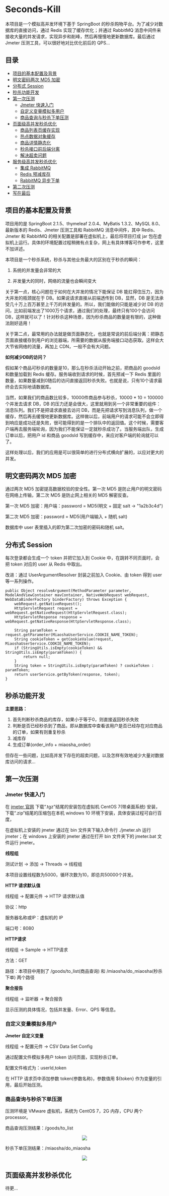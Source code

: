 # Seconds-Kill

本项目是一个模拟高并发环境下基于 SpringBoot 的秒杀购物平台。为了减少对数据库的直接访问，通过 Redis 实现了缓存优化；并通过 RabbitMQ 消息中间件来接收大量的并发请求，实现异步和削峰，然后再慢慢地更新数据库。最后通过 Jmeter 压测工具，可以很好地对比优化前后的 QPS...

## 目录

- [项目的基本配置及背景](#项目的基本配置及背景)
- [明文密码两次 MD5 加密](#明文密码两次-MD5-加密)
- [分布式 Session](#分布式-Session)
- [秒杀功能开发](#秒杀功能开发)
- [第一次压测](#第一次压测)
	- [Jmeter 快速入门](#Jmeter-快速入门)
	- [自定义变量模拟多用户](#自定义变量模拟多用户) 
	- [商品查询与秒杀下单压测](#商品查询与秒杀下单压测)
- [页面级高并发秒杀优化](#页面级高并发秒杀优化)
	- [商品列表页缓存实现](#商品列表页缓存实现) 
	- [热点数据对象缓存](#热点数据对象缓存)
	- [商品详情静态化](#商品详情静态化)
	- [秒杀接口前后端分离](#秒杀接口前后端分离)
	- [解决超卖问题](#解决超卖问题)
- [服务级高并发秒杀优化](#服务级高并发秒杀优化)
	- [集成 RabbitMQ](#集成-RabbitMQ)
	- [Redis 预减库存](#Redis-预减库存)
	- [RabbitMQ 异步下单](#RabbitMQ-异步下单)
- [第二次压测](#第二次压测)
- [写在最后](#写在最后)

## 项目的基本配置及背景

项目用的是 SpringBoot 2.1.5、thymeleaf 2.0.4、MyBatis 1.3.2、MySQL 8.0、最新版本的 Redis、Jmeter 压测工具和 RabbitMQ 消息中间件，其中 Redis、Jmeter 和 RabbitMQ 的相关配置是部署在虚拟机上，最后将项目打成 jar 包在虚拟机上运行。具体的环境配置过程稍微有点复杂，网上有具体博客可作参考，这里不加详述。

本项目是一个秒杀系统，秒杀与其他业务最大的区别在于秒杀的瞬间：

1. 系统的并发量会非常的大

2. 并发量大的同时，网络的流量也会瞬间变大

关于第一点，核心问题在于如何在大并发的情况下能保证 DB 能扛得住压力，因为大并发的瓶颈就在于 DB。如果说请求直接从前端透传到 DB，显然，DB 是无法承受几十万上百万甚至上千万的并发量的。所以，我们能做的只能是减少对 DB 的访问，比如前端发出了1000万个请求，通过我们的处理，最终只有100个会访问 DB，这样就可以了！针对秒杀这种场景，因为秒杀商品的数量是有限的，这种做法刚好适用！

关于第二点，最常用的办法就是做页面静态化，也就是常说的前后端分离：把静态页面直接缓存到用户的浏览器端，所需要的数据从服务端接口动态获取。这样会大大节省网络的流量，再加上 CDN，一般不会有大问题。

**如何减少DB的访问？**

假如某个商品可秒杀的数量是10，那么在秒杀活动开始之前，把商品的 goodsId 和数量加载到 Redis 缓存。服务端收到请求的时候，首先预减一下 Redis 里面的数量，如果数量减到0随后的访问直接返回秒杀失败。也就是说，只有10个请求最终会去实际地请数据库。

当然，如果我们的商品数比较多，10000件商品参与秒杀，10000 * 10 = 100000个并发去请求 DB，DB 的压力还是会很大，这里就用到另一个非常重要的组件：消息队列。我们不是把请求直接去访问 DB，而是先把请求写到消息队列，做一个缓存，然后再去缓慢地更新数据库。这样做以后，前端用户的请求可能不会立即得到响应是成功还是失败，很可能得到的是一个排队中的返回值。这个时候，需要客户端再去服务端轮询，因为我们不能保证一定就秒杀成功了。当服务端出队，生成订单以后，把用户 id 和商品 goodsId 写到缓存中，来应对客户端的轮询就可以了。

这样处理以后，我们的应用是可以很简单的进行分布式横向扩展的，以应对更大的并发。

## 明文密码两次 MD5 加密

通过两次 MD5 加密提高数据校验的安全性。第一次 MD5 是防止用户的明文密码在网络上传输，第二次 MD5 是防止网上相关的 MD5 解密反查。

第一次 MD5 加密：用户端：password = MD5(明文 + 固定 salt -> "1a2b3c4d")

第二次 MD5 加密：password = MD5(用户端输入 + 随机 salt)

数据库中 user 表里插入的即为第二次加密的密码和随机 salt。

## 分布式 Session

每次登录都会生成一个 token 并把它加入到 Cookie 中，在跳转不同页面时，会把 token 对应的 user 从 Redis 中取出。

改进：通过 UserArgumentResolver 封装之前加入 Cookie、由 token 得到 user 等一系列操作。

    public Object resolveArgument(MethodParameter parameter, ModelAndViewContainer mavContainer, NativeWebRequest webRequest, WebDataBinderFactory binderFactory) throws Exception {
        webRequest.getNativeRequest();
        HttpServletRequest request = webRequest.getNativeRequest(HttpServletRequest.class);
        HttpServletResponse response = webRequest.getNativeResponse(HttpServletResponse.class);
    
        String paramToken = request.getParameter(MiaoshaUserService.COOKIE_NAME_TOKEN);
        String cookieToken = getCookieValue(request, MiaoshaUserService.COOKIE_NAME_TOKEN);
        if (StringUtils.isEmpty(cookieToken) && StringUtils.isEmpty(paramToken)) {
            return null;
        }
        String token = StringUtils.isEmpty(paramToken) ? cookieToken : paramToken;
        return userService.getByToken(response, token);
    }

## 秒杀功能开发

**主要思路：**

1. 首先判断秒杀商品的库存，如果小于等于0，则直接返回秒杀失败
2. 判断是否已经秒杀到了商品，即从数据库中查看该用户是否已经存在对应商品的订单，如果有则重复秒杀
3. 减库存
4. 生成订单(order_info + miaosha_order)

但存在一些问题，比如高并发下存在的超卖问题，以及怎样有效地减少大量对数据库访问的请求...

## 第一次压测

### Jmeter 快速入门

在 [jmeter 官网](jmeter.apache.org) 下载“.tgz”结尾的安装包在虚拟机 CentOS 7(带桌面系统) 安装，下载“.zip”结尾的压缩包在本机 windows 10 环境下安装，具体安装过程可自行百度，

在虚拟机上安装的 jmeter 通过在 bin 文件夹下输入命令行 ./jmeter.sh 运行 jmeter；在 windows 上安装的 jmeter 通过在打开 bin 文件夹下的 jmeter.bat 文件运行 jmeter。

**线程组**

测试计划 -> 添加 -> Threads -> 线程组

本项目设置线程数为5000，循环次数为10，即总共50000个并发。

**HTTP 请求默认值**

线程组 -> 配置元件 -> HTTP 请求默认值

协议：http

服务器名称或IP：虚拟机的 IP

端口号：8080

**HTTP请求**

线程组 -> Sample -> HTTP请求

方法：GET

路径：本项目中用到了 /goods/to_list(商品查询) 和 /miaosha/do_miaosha(秒杀下单) 两个路径

**聚合报告**

线程组 -> 监听器 -> 聚合报告

显示压测的具体情况，包括并发量、Error、QPS 等信息。

### 自定义变量模拟多用户

**Jmeter 自定义变量**

线程组 -> 配置元件 -> CSV Data Set Config

通过配置文件模拟多用户 token 访问页面，实现秒杀订单。

配置文件格式为：userId,token

在 HTTP 请求页中添加参数 token(参数名称)，参数值用 ${token} 作为变量的引用，最后开始压测。

### 商品查询与秒杀下单压测

压测环境是 VMware 虚拟机，系统为 CentOS 7，2G 内存，CPU 两个 processor。

商品查询压测结果：/goods/to_list

<div align="center"><img src="/img//first_to_list.png" width=""/></div>

秒杀下单压测结果：/miaosha/do_miaosha

<div align="center"><img src="/img//first_do_miaosha.png" width=""/></div>

## 页面级高并发秒杀优化

待更...
